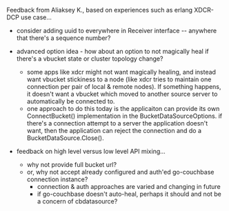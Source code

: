 Feedback from Aliaksey K., based on experiences such as erlang
XDCR-DCP use case...

- consider adding uuid to everywhere in Receiver interface -- anywhere
  that there's a sequence number?

- advanced option idea - how about an option to not magically heal if
  there's a vbucket state or cluster topology change?
  - some apps like xdcr might not want magically healing, and instead
    want vbucket stickiness to a node (like xdcr tries to maintain one
    connection per pair of local & remote nodes).  If something
    happens, it doesn't want a vbucket which moved to another source
    server to automatically be connected to.
  - one approach to do this today is the applicaiton can provide its
    own ConnectBucket() implementation in the BucketDataSourceOptions.
    if there's a connection attempt to a server the application
    doesn't want, then the application can reject the connection and
    do a BucketDataSource.Close().

- feedback on high level versus low level API mixing...
  - why not provide full bucket url?
  - or, why not accept already configured and auth'ed
    go-couchbase connection instance?
    - connection & auth approaches are varied and changing in future
    - if go-couchbase doesn't auto-heal, perhaps it should and not
      be a concern of cbdatasource?




